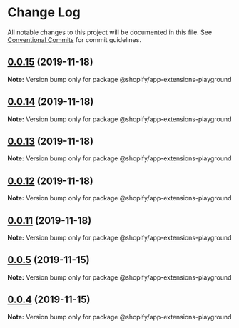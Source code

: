 # Change Log

All notable changes to this project will be documented in this file.
See [Conventional Commits](https://conventionalcommits.org) for commit guidelines.

## [0.0.15](https://github.com/Shopify/app-extension-libs/compare/v0.0.14...v0.0.15) (2019-11-18)

**Note:** Version bump only for package @shopify/app-extensions-playground





## [0.0.14](https://github.com/Shopify/app-extension-libs/compare/v0.0.13...v0.0.14) (2019-11-18)

**Note:** Version bump only for package @shopify/app-extensions-playground





## [0.0.13](https://github.com/Shopify/app-extension-libs/compare/v0.0.12...v0.0.13) (2019-11-18)

**Note:** Version bump only for package @shopify/app-extensions-playground





## [0.0.12](https://github.com/Shopify/app-extension-libs/compare/v0.0.11...v0.0.12) (2019-11-18)

**Note:** Version bump only for package @shopify/app-extensions-playground





## [0.0.11](https://github.com/Shopify/app-extension-libs/compare/v0.0.10...v0.0.11) (2019-11-18)

**Note:** Version bump only for package @shopify/app-extensions-playground





## [0.0.5](https://github.com/Shopify/app-extension-libs/compare/v0.0.3...v0.0.5) (2019-11-15)

**Note:** Version bump only for package @shopify/app-extensions-playground





## [0.0.4](https://github.com/Shopify/app-extension-libs/compare/v0.0.3...v0.0.4) (2019-11-15)

**Note:** Version bump only for package @shopify/app-extensions-playground
